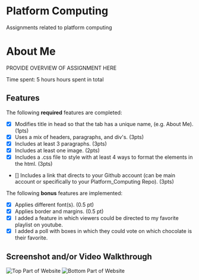 # Platform Computing
 Assignments related to platform computing
# About Me

PROVIDE OVERVIEW OF ASSIGNMENT HERE

Time spent: 5 hours hours spent in total

## Features

The following **required** features are completed:

- [x] Modifies title in head so that the tab has a unique name, (e.g. About Me). (1pts)
- [x] Uses a mix of headers, paragraphs, and div's. (3pts)
- [x] Includes at least 3 paragraphs. (3pts)
- [x] Includes at least one image. (2pts)
- [x] Includes a .css file to style with at least 4 ways to format the elements in the html. (3pts)
- [] Includes a link that directs to your Github account (can be main account or specifically to your Platform_Computing Repo). (3pts)

The following **bonus** features are implemented:

- [x] Applies different font(s). (0.5 pt)
- [x] Applies border and margins. (0.5 pt)
- [x] I added a feature in which viewers could be directed to my favorite playlist on youtube.
-[x] I added a poll with boxes in which they could vote on which chocolate is their favorite.

## Screenshot and/or Video Walkthrough

<img src="/Users/pam/Documents/GitHub/Platform-Computing/Platform Computing/Lab 1/images/Firstscreenshot.jpg" title='Screenshot of Top Part' width='' alt='Top Part of Website' />
<img src="/Users/pam/Documents/GitHub/Platform-Computing/Platform Computing/Lab 1/images/Secondscreenshot.jpg"  title='Screenshot of Bottom Part' width='' alt='Bottom Part of Website' />



